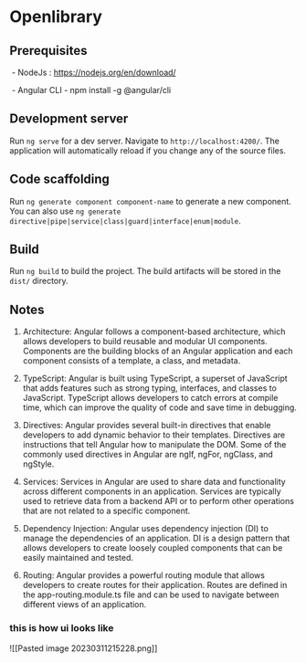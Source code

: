 # Openlibrary

  
  

## Prerequisites

 - NodeJs : https://nodejs.org/en/download/

 - Angular CLI - npm install -g @angular/cli

  
  

## Development server

  

Run `ng serve` for a dev server. Navigate to `http://localhost:4200/`. The application will automatically reload if you change any of the source files.

  

## Code scaffolding

  

Run `ng generate component component-name` to generate a new component. You can also use `ng generate directive|pipe|service|class|guard|interface|enum|module`.

  

## Build

  

Run `ng build` to build the project. The build artifacts will be stored in the `dist/` directory.

  

## Notes

  

1. Architecture: Angular follows a component-based architecture, which allows developers to build reusable and modular UI components. Components are the building blocks of an Angular application and each component consists of a template, a class, and metadata.

2. TypeScript: Angular is built using TypeScript, a superset of JavaScript that adds features such as strong typing, interfaces, and classes to JavaScript. TypeScript allows developers to catch errors at compile time, which can improve the quality of code and save time in debugging.

3. Directives: Angular provides several built-in directives that enable developers to add dynamic behavior to their templates. Directives are instructions that tell Angular how to manipulate the DOM. Some of the commonly used directives in Angular are ngIf, ngFor, ngClass, and ngStyle.

4. Services: Services in Angular are used to share data and functionality across different components in an application. Services are typically used to retrieve data from a backend API or to perform other operations that are not related to a specific component.

5. Dependency Injection: Angular uses dependency injection (DI) to manage the dependencies of an application. DI is a design pattern that allows developers to create loosely coupled components that can be easily maintained and tested.

6. Routing: Angular provides a powerful routing module that allows developers to create routes for their application. Routes are defined in the app-routing.module.ts file and can be used to navigate between different views of an application.

  
  

### this is how ui looks like


![[Pasted image 20230311215228.png]]